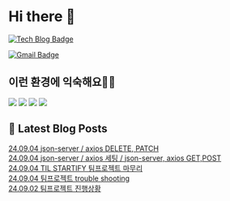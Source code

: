 # Hi there 👋

[![Tech Blog Badge](http://img.shields.io/badge/tistory-black?style=flat-square&logo=Tistory&link=https://codingpracticenote.tistory.com/)](https://codingpracticenote.tistory.com/)
	
[![Gmail Badge](https://img.shields.io/badge/Gmail-d14836?style=flat-square&logo=Gmail&logoColor=white&link=mailto:tkdrnr1215@gmail.com)](mailto:tkdrnr1215@gmail.com)

## 이런 환경에 익숙해요✍🏼

<img src="https://img.shields.io/badge/CSS3-1572B6?style=flat-square&logo=CSS3&logoColor=white"/> </t>
<img src="https://img.shields.io/badge/HTML5-E34F26?style=flat-square&logo=HTML5&logoColor=white"/> 
<img src="https://img.shields.io/badge/JavaScript-F7DF1E?style=flat-square&logo=JavaScript&logoColor=white"/>
<img src="https://img.shields.io/badge/TypeScript-3178C6?style=flat-square&logo=TypeScript&logoColor=white"/>

## 📕 Latest Blog Posts

<a href=https://codingpracticenote.tistory.com/323>24.09.04 json-server / axios DELETE, PATCH</a></br><a href=https://codingpracticenote.tistory.com/322>24.09.04 json-server / axios 세팅 / json-server, axios GET,POST</a></br><a href=https://codingpracticenote.tistory.com/321>24.09.04 TIL STARTIFY 팀프로젝트 마무리</a></br><a href=https://codingpracticenote.tistory.com/320>24.09.04 팀프로젝트 trouble shooting</a></br><a href=https://codingpracticenote.tistory.com/319>24.09.02 팀프로젝트 진행상황</a></br>